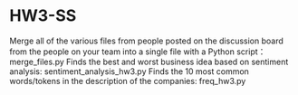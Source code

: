 # HW3-SS
 Merge all of the various files from people posted on the discussion board from the people on your team into a single file with a Python script：
 merge_files.py
 Finds the best and worst business idea based on sentiment analysis:
 sentiment_analysis_hw3.py
 Finds the 10 most common words/tokens in the description of the companies:
 freq_hw3.py
